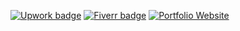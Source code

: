 [![Upwork badge](https://img.shields.io/badge/HIRE_ME_ON-UPWORK-14a800.svg)](https://www.upwork.com/o/profiles/users/~01839791ddb1ede3fa/)  [![Fiverr badge](https://img.shields.io/badge/HIRE_ME_ON-FIVERR-1dbf73.svg)](https://www.fiverr.com/kowshikanagaraj/)  [![Portfolio Website](https://img.shields.io/badge/PORTFOLIO-WEBSITE-skyblue.svg)](https://kowshika-n.github.io/)
